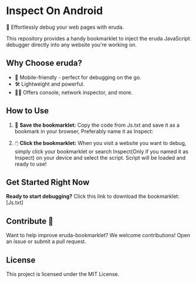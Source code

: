 # Inspect On Android

🚀  Effortlessly debug your web pages with eruda. 

This repository provides a handy bookmarklet to inject the eruda JavaScript debugger directly into any website you're working on. 

##  Why Choose eruda? 

*  📱 Mobile-friendly -  perfect for debugging on the go.
*  🛠️ Lightweight and powerful. 
*  🕵️‍♂️ Offers console, network inspector, and more.

##  How to Use 

1. 📌 **Save the bookmarklet:**  Copy the code from Js.txt and save it as a bookmark in your browser, Preferably name it as Inspect:

2.  🖱️ **Click the bookmarklet:** When you visit a website you want to debug, simply click your bookmarklet or search Inspect(Only if you named it as Inspect) on your device and select the script. Script will be loaded and ready to use! 

##  Get Started Right Now 

**Ready to start debugging?**  Click this link to download the bookmarklet: [Js.txt]

##  Contribute 🤝

Want to help improve eruda-bookmarklet? We welcome contributions!  Open an issue or submit a pull request.

##  License 

This project is licensed under the MIT License. 
